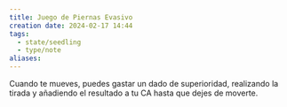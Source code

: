 ```yaml
---
title: Juego de Piernas Evasivo
creation date: 2024-02-17 14:44
tags:
  - state/seedling
  - type/note
aliases:
---
```

Cuando te mueves, puedes gastar un dado de superioridad, realizando la tirada y añadiendo el resultado a tu CA hasta que dejes de moverte.

